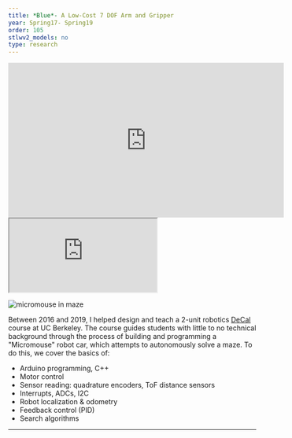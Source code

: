 ```yaml
---
title: *Blue*- A Low-Cost 7 DOF Arm and Gripper
year: Spring17- Spring19
order: 105
stlwv2_models: no
type: research
---
```

<iframe width="560" height="315" src="https://www.youtube.com/embed/3JgtpOue68Y" frameborder="0" allow="accelerometer; autoplay; encrypted-media; gyroscope; picture-in-picture" allowfullscreen></iframe>

<iframe src="https://drive.google.com/file/d/1LC0DirgkaY__70R6G0JBzAUYHXj9ZpEU/preview"></iframe>

![micromouse in maze](/website/assets/images/micromouse_maze.jpg)

Between 2016 and 2019, I helped design and teach a 2-unit robotics [DeCal](https://decal.berkeley.edu/courses/4635) course at UC Berkeley.
The course guides students with little to no technical background through the process of building and programming a "Micromouse" robot car, which attempts to autonomously solve a maze.
To do this, we cover the basics of:
- Arduino programming, C++
- Motor control
- Sensor reading: quadrature encoders, ToF distance sensors
- Interrupts, ADCs, I2C
- Robot localization & odometry
- Feedback control (PID)
- Search algorithms

---
<!-- 

*Blue* is a low-cost, human-size, and compliant 7 degree of freedom arm with a 2kg payload.
It was developed from scratch in the [Robot Learning Lab](http://rll.berkeley.edu/)under [Professor Pieter Abbeel](https://people.eecs.berkeley.edu/~pabbeel/) as a low-cost platform to democratize robotic research.

<iframe width="560" height="315" src="https://www.youtube.com/embed/RCQNIgySaYw" frameborder="0" allow="accelerometer; autoplay; encrypted-media; gyroscope; picture-in-picture" allowfullscreen></iframe>

The work was published in the International Conference on Robotics and Automation (ICRA 2019), the Arxiv link is [here](https://arxiv.org/abs/1904.03815) and a copy is shown below: 

<iframe src="https://drive.google.com/file/d/1LC0DirgkaY__70R6G0JBzAUYHXj9ZpEU/preview"></iframe>









Between 2016 and 2019, I helped design and teach a 2-unit robotics [DeCal](https://decal.berkeley.edu/courses/4635) course at UC Berkeley.
The course guides students with little to no technical background through the process of building and programming a "Micromouse" robot car, which attempts to autonomously solve a maze.
To do this, we cover the basics of:
- Arduino programming, C++
- Motor control
- Sensor reading: quadrature encoders, ToF distance sensors
- Interrupts, ADCs, I2C
- Robot localization & odometry
- Feedback control (PID)
- Search algorithms

---

### Robot Design

In addition to developing much of our labs and course material, I also designed a standard robot hardware kit.
These cost around $30 each, but are provided to students at no cost to assemble and program.

![micromouse robot](/website/assets/images/micromouse_robot.jpg)

Each kit contains:
- Custom lasercut wood chassis
- Custom main control PCB
- Arduino Nano microcontroller
- DRV8312 brushed DC motor driver
- MPU6050 6-DOF IMU
- nRF24l01+ 2.4Ghz wireless transciever
- 2x Brushed DC motors w/ 420 PPR magnetic quadrature encoders
- 3x VL53L0X ToF distance sensors
- Rechargeable 9V lithium battery

Main control PCB design:

<iframe src="https://drive.google.com/file/d/1XZtYgKT8Xb47ICcy3YtWv1HZHIAcDwEf/preview"></iframe>

---

### Links

- [Micromouse on UC Berkeley IEEE Website](https://ieee.berkeley.edu/micromouse)
- [Spring 2018 Class Photos](https://photos.app.goo.gl/H12PfdtpopbzCXpv5)
- [Fall 2018 Class Photos](https://photos.app.goo.gl/9azAu6kgRJ9qmyVQA)
- [Spring 2019 Class Photos](https://photos.app.goo.gl/3cusFcwXWEnJS4Y16)
